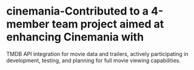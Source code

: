 # cinemania-Contributed to a 4-member team project aimed at enhancing Cinemania with
TMDB API integration for movie data and trailers, actively participating in
development, testing, and planning for full movie viewing capabilities.
